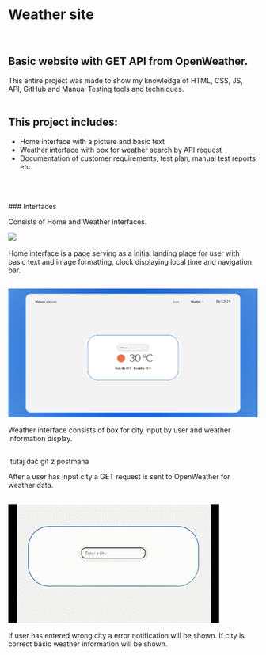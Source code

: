 # Weather site
<br>

## Basic website with GET API from OpenWeather.

This entire project was made to show my knowledge of HTML, CSS, JS, API, GitHub and Manual Testing tools and techniques.
<br>
<br>

## This project includes:
- Home interface with a picture and basic text
- Weather interface with box for weather search by API request
- Documentation of customer requirements, test plan, manual test reports etc.

##
<br>
<br>
### Interfaces

Consists of Home and Weather interfaces.

<img src="https://github.com/SeaaRaider/Images/blob/main/Home-Weather.gif"/>

Home interface is a page serving as a initial landing place for user with basic text and image formatting, clock displaying local time and navigation bar.
##

<img src="https://github.com/SeaaRaider/Images/blob/main/SS%20Weather%20page.png">

Weather interface consists of box for city input by user and weather information display.
##

<img src="">
tutaj dać gif z postmana

After a user has input city a GET request is sent to OpenWeather for weather data.
##

<img src="https://github.com/SeaaRaider/Images/blob/main/Weather%20box.gif">

If user has entered wrong city a error notification will be shown. If city is correct basic weather information will be shown.
##

[github]: https://github.com/SeaaRaider
[portfolio-website]: https://github.com/SeaaRaider/website
